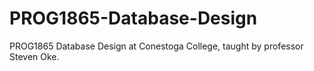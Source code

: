 # PROG1865-Database-Design
PROG1865 Database Design at Conestoga College, taught by professor Steven Oke.
